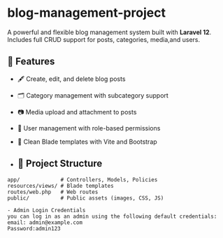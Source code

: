 # blog-management-project
A powerful and flexible blog management system built with **Laravel 12**. Includes full CRUD support for posts, categories, media,and users.
## 🚀 Features

- 🖋️ Create, edit, and delete blog posts
- 🗂️ Category management with subcategory support
- 📷 Media upload and attachment to posts
- 🔐 User management with role-based permissions
- 📄 Clean Blade templates with Vite and Bootstrap

- ## 📁 Project Structure

```plaintext
app/             # Controllers, Models, Policies
resources/views/ # Blade templates
routes/web.php   # Web routes
public/          # Public assets (images, CSS, JS)

- Admin Login Credentials
you can log in as an admin using the following default credentials:
email: admin@example.com
Password:admin123 


